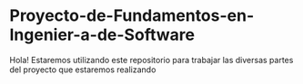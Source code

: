 # Proyecto-de-Fundamentos-en-Ingenier-a-de-Software
Hola! Estaremos utilizando este repositorio para trabajar las diversas partes del proyecto que estaremos realizando
